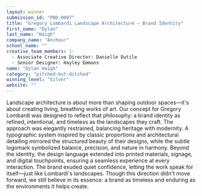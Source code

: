 ```yaml
---
layout: winner
submission_id: "PBD-0007"
title: "Gregory Lombardi Landscape Architecture — Brand Identity"
first_name: "Dylan"
last_name: "Haigh"
company_name: "Anchour"
school_name: ""
creative_team_members: |-
  - Associate Creative Director: Danielle Dutile
  - Senior Designer: Hayley Emmons
name: "Dylan Haigh"
category: "pitched-but-ditched"
winning_level: "Silver"
website: ""
---
```


Landscape architecture is about more than shaping outdoor spaces—it's about creating living, breathing works of art. Our concept for Gregory Lombardi was designed to reflect that philosophy: a brand identity as refined, intentional, and timeless as the landscapes they craft. The approach was elegantly restrained, balancing heritage with modernity. A typographic system inspired by classic proportions and architectural detailing mirrored the structured beauty of their designs, while the subtle logomark symbolized balance, precision, and nature in harmony. Beyond the identity, the design language extended into printed materials, signage, and digital touchpoints, ensuring a seamless experience at every interaction. The brand exuded quiet confidence, letting the work speak for itself—just like Lombardi's landscapes. Though this direction didn't move forward, we still believe in its essence: a brand as timeless and enduring as the environments it helps create.
